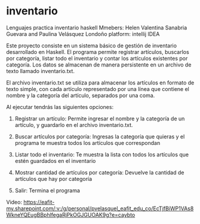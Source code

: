 # inventario
Lenguajes practica inventario haskell
Mmebers: Helen Valentina Sanabria Guevara and Paulina Velásquez Londoño
platform: intellij IDEA

Este proyecto consiste en un sistema básico de gestión de inventario desarrollado en Haskell. El programa permite registrar artículos, buscarlos por categoría, listar todo el inventario y contar los artículos existentes por categoría. Los datos se almacenan de manera persistente en un archivo de texto llamado inventario.txt.

El archivo inventario.txt se utiliza para almacenar los artículos en formato de texto simple, con cada artículo representado por una línea que contiene el nombre y la categoría del artículo, separados por una coma.

Al ejecutar tendrás las siguientes opciones:

1. Registrar un artículo: Permite ingresar el nombre y la categoría de un artículo, y guardarlo en el archivo inventario.txt.

2. Buscar artículos por categoría: Ingresas la categoría que quieras y el programa te muestra todos los artículos que correspondan

3. Listar todo el inventario: Te muestra la lista con todos los artículos que estén guardados en el inventario 

4. Mostrar cantidad de artículos por categoría: Devuelve la cantidad de artículos que hay por categoría 

5. Salir: Termina el programa

Video:
https://eafit-my.sharepoint.com/:v:/g/personal/pvelasquel_eafit_edu_co/EcTjfBiWP1VAs8WkneYQEugBBphlfegaRjPkOGJGUOAK9g?e=caybto
